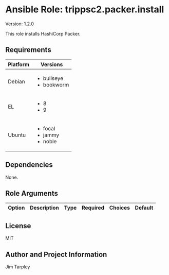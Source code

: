 <!-- BEGIN_ANSIBLE_DOCS -->

# Ansible Role: trippsc2.packer.install
Version: 1.2.0

This role installs HashiCorp Packer.

## Requirements

| Platform | Versions |
| -------- | -------- |
| Debian | <ul><li>bullseye</li><li>bookworm</li></ul> |
| EL | <ul><li>8</li><li>9</li></ul> |
| Ubuntu | <ul><li>focal</li><li>jammy</li><li>noble</li></ul> |

## Dependencies

None.

## Role Arguments
|Option|Description|Type|Required|Choices|Default|
|---|---|---|---|---|---|


## License
MIT

## Author and Project Information
Jim Tarpley
<!-- END_ANSIBLE_DOCS -->
